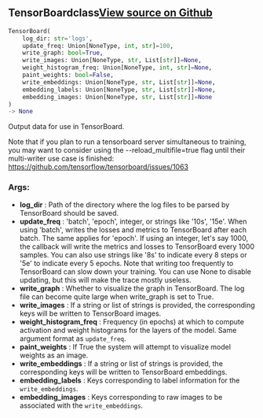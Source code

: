 ## TensorBoard<span class="tag">class</span><a class="sourcelink" href=https://github.com/fastestimator/fastestimator/blob/r1.0/fastestimator/trace/io/tensorboard.py/#L260-L422>View source on Github</a>
```python
TensorBoard(
	log_dir: str='logs',
	update_freq: Union[NoneType, int, str]=100,
	write_graph: bool=True,
	write_images: Union[NoneType, str, List[str]]=None,
	weight_histogram_freq: Union[NoneType, int, str]=None,
	paint_weights: bool=False,
	write_embeddings: Union[NoneType, str, List[str]]=None,
	embedding_labels: Union[NoneType, str, List[str]]=None,
	embedding_images: Union[NoneType, str, List[str]]=None
)
-> None
```
Output data for use in TensorBoard.

Note that if you plan to run a tensorboard server simultaneous to training, you may want to consider using the
--reload_multifile=true flag until their multi-writer use case is finished:
https://github.com/tensorflow/tensorboard/issues/1063


<h3>Args:</h3>

* **log_dir** :  Path of the directory where the log files to be parsed by TensorBoard should be saved.
* **update_freq** :  'batch', 'epoch', integer, or strings like '10s', '15e'. When using 'batch', writes the losses and        metrics to TensorBoard after each batch. The same applies for 'epoch'. If using an integer, let's say 1000,        the callback will write the metrics and losses to TensorBoard every 1000 samples. You can also use strings        like '8s' to indicate every 8 steps or '5e' to indicate every 5 epochs. Note that writing too frequently to        TensorBoard can slow down your training. You can use None to disable updating, but this will make the trace        mostly useless.
* **write_graph** :  Whether to visualize the graph in TensorBoard. The log file can become quite large when write_graph        is set to True.
* **write_images** :  If a string or list of strings is provided, the corresponding keys will be written to TensorBoard        images.
* **weight_histogram_freq** :  Frequency (in epochs) at which to compute activation and weight histograms for the layers        of the model. Same argument format as `update_freq`.
* **paint_weights** :  If True the system will attempt to visualize model weights as an image.
* **write_embeddings** :  If a string or list of strings is provided, the corresponding keys will be written to        TensorBoard embeddings.
* **embedding_labels** :  Keys corresponding to label information for the `write_embeddings`.
* **embedding_images** :  Keys corresponding to raw images to be associated with the `write_embeddings`.



